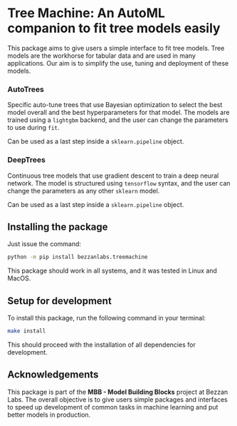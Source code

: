 # Tree Machine: An AutoML companion to fit tree models easily

This package aims to give users a simple interface to fit tree models. Tree models are
the workhorse for tabular data and are used in many applications. Our aim is to simplify
the use, tuning and deployment of these models.

### AutoTrees
Specific auto-tune trees that use Bayesian optimization to select the best model overall
and the best hyperparameters for that model. The models are trained using a `lightgbm`
backend, and the user can change the parameters to use during `fit`.

Can be used as a last step inside a `sklearn.pipeline` object.

### DeepTrees
Continuous tree models that use gradient descent to train a deep neural network. The
model is structured using `tensorflow` syntax, and the user can change the parameters
as any other `sklearn` model.

Can be used as a last step inside a `sklearn.pipeline` object.

## Installing the package 

Just issue the command:

```bash
python -m pip install bezzanlabs.treemachine
```

This package should work in all systems, and it was tested in Linux and MacOS.

## Setup for development

To install this package, run the following command in your terminal:
```bash
make install
```
This should proceed with the installation of all dependencies for development.


## Acknowledgements
This package is part of the <b>MBB - Model Building Blocks</b> project at Bezzan Labs.
The overall objective is to give users simple packages and interfaces to speed up
development of common tasks in machine learning and put better models in production.
